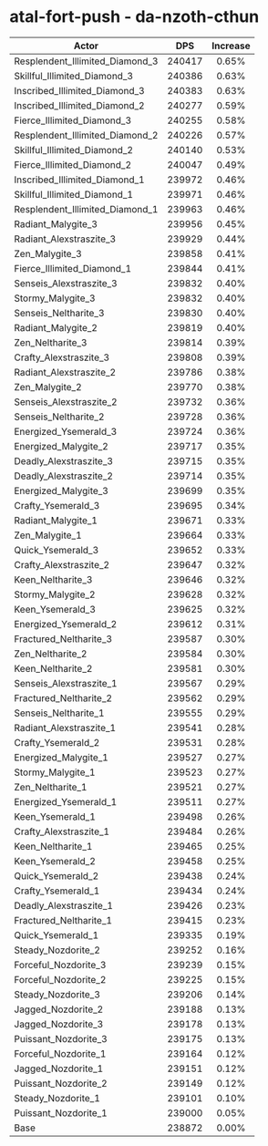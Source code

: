 # atal-fort-push - da-nzoth-cthun
| Actor | DPS | Increase |
|---|:---:|:---:|
|Resplendent_Illimited_Diamond_3|240417|0.65%|
|Skillful_Illimited_Diamond_3|240386|0.63%|
|Inscribed_Illimited_Diamond_3|240383|0.63%|
|Inscribed_Illimited_Diamond_2|240277|0.59%|
|Fierce_Illimited_Diamond_3|240255|0.58%|
|Resplendent_Illimited_Diamond_2|240226|0.57%|
|Skillful_Illimited_Diamond_2|240140|0.53%|
|Fierce_Illimited_Diamond_2|240047|0.49%|
|Inscribed_Illimited_Diamond_1|239972|0.46%|
|Skillful_Illimited_Diamond_1|239971|0.46%|
|Resplendent_Illimited_Diamond_1|239963|0.46%|
|Radiant_Malygite_3|239956|0.45%|
|Radiant_Alexstraszite_3|239929|0.44%|
|Zen_Malygite_3|239858|0.41%|
|Fierce_Illimited_Diamond_1|239844|0.41%|
|Senseis_Alexstraszite_3|239832|0.40%|
|Stormy_Malygite_3|239832|0.40%|
|Senseis_Neltharite_3|239830|0.40%|
|Radiant_Malygite_2|239819|0.40%|
|Zen_Neltharite_3|239814|0.39%|
|Crafty_Alexstraszite_3|239808|0.39%|
|Radiant_Alexstraszite_2|239786|0.38%|
|Zen_Malygite_2|239770|0.38%|
|Senseis_Alexstraszite_2|239732|0.36%|
|Senseis_Neltharite_2|239728|0.36%|
|Energized_Ysemerald_3|239724|0.36%|
|Energized_Malygite_2|239717|0.35%|
|Deadly_Alexstraszite_3|239715|0.35%|
|Deadly_Alexstraszite_2|239714|0.35%|
|Energized_Malygite_3|239699|0.35%|
|Crafty_Ysemerald_3|239695|0.34%|
|Radiant_Malygite_1|239671|0.33%|
|Zen_Malygite_1|239664|0.33%|
|Quick_Ysemerald_3|239652|0.33%|
|Crafty_Alexstraszite_2|239647|0.32%|
|Keen_Neltharite_3|239646|0.32%|
|Stormy_Malygite_2|239628|0.32%|
|Keen_Ysemerald_3|239625|0.32%|
|Energized_Ysemerald_2|239612|0.31%|
|Fractured_Neltharite_3|239587|0.30%|
|Zen_Neltharite_2|239584|0.30%|
|Keen_Neltharite_2|239581|0.30%|
|Senseis_Alexstraszite_1|239567|0.29%|
|Fractured_Neltharite_2|239562|0.29%|
|Senseis_Neltharite_1|239555|0.29%|
|Radiant_Alexstraszite_1|239541|0.28%|
|Crafty_Ysemerald_2|239531|0.28%|
|Energized_Malygite_1|239527|0.27%|
|Stormy_Malygite_1|239523|0.27%|
|Zen_Neltharite_1|239521|0.27%|
|Energized_Ysemerald_1|239511|0.27%|
|Keen_Ysemerald_1|239498|0.26%|
|Crafty_Alexstraszite_1|239484|0.26%|
|Keen_Neltharite_1|239465|0.25%|
|Keen_Ysemerald_2|239458|0.25%|
|Quick_Ysemerald_2|239438|0.24%|
|Crafty_Ysemerald_1|239434|0.24%|
|Deadly_Alexstraszite_1|239426|0.23%|
|Fractured_Neltharite_1|239415|0.23%|
|Quick_Ysemerald_1|239335|0.19%|
|Steady_Nozdorite_2|239252|0.16%|
|Forceful_Nozdorite_3|239239|0.15%|
|Forceful_Nozdorite_2|239225|0.15%|
|Steady_Nozdorite_3|239206|0.14%|
|Jagged_Nozdorite_2|239188|0.13%|
|Jagged_Nozdorite_3|239178|0.13%|
|Puissant_Nozdorite_3|239175|0.13%|
|Forceful_Nozdorite_1|239164|0.12%|
|Jagged_Nozdorite_1|239151|0.12%|
|Puissant_Nozdorite_2|239149|0.12%|
|Steady_Nozdorite_1|239101|0.10%|
|Puissant_Nozdorite_1|239000|0.05%|
|Base|238872|0.00%|
